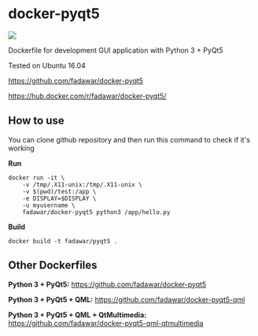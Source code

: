 # docker-pyqt5
[![](https://images.microbadger.com/badges/image/fadawar/docker-pyqt5.svg)](https://microbadger.com/images/fadawar/docker-pyqt5 "Get your own image badge on microbadger.com")

Dockerfile for development GUI application with Python 3 + PyQt5

Tested on Ubuntu 16.04

https://github.com/fadawar/docker-pyqt5

https://hub.docker.com/r/fadawar/docker-pyqt5/

## How to use
You can clone github repository and then run this command to check if it's working

**Run**
```
docker run -it \
    -v /tmp/.X11-unix:/tmp/.X11-unix \
    -v $(pwd)/test:/app \
    -e DISPLAY=$DISPLAY \
    -u myusername \
    fadawar/docker-pyqt5 python3 /app/hello.py
```

**Build**
```
docker build -t fadawar/pyqt5 .
```

## Other Dockerfiles
**Python 3 + PyQt5:**
https://github.com/fadawar/docker-pyqt5
 
**Python 3 + PyQt5 + QML:**
https://github.com/fadawar/docker-pyqt5-qml

**Python 3 + PyQt5 + QML + QtMultimedia:**
https://github.com/fadawar/docker-pyqt5-qml-qtmultimedia
